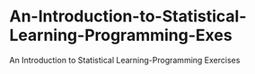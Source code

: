# An-Introduction-to-Statistical-Learning-Programming-Exes
An Introduction to Statistical Learning-Programming Exercises
